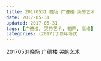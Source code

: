 ```yaml
---
title: 20170531 晚场 广德楼 哭的艺术
date: 2017-05-31
updated: 2017-05-31
tags: [广德楼, 哭的艺术, 相声, 高峰] 
categories: (2017)丁酉年场次 
---
```

20170531晚场 广德楼 哭的艺术